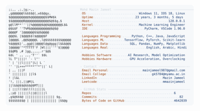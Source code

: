 <picture>
  <source srcset="https://raw.githubusercontent.com/mmazinjameel/mmazinjameel/main/dark_mode.svg?v=1739189849" media="(prefers-color-scheme: dark)">
  <img src="https://raw.githubusercontent.com/mmazinjameel/mmazinjameel/main/light_mode.svg?v=1739189849">
</picture>
